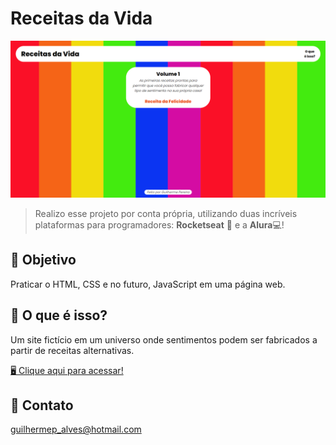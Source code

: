# Receitas da Vida 
![preview](./preview/preview.png)
>Realizo esse projeto por conta própria, utilizando duas incríveis plataformas para programadores: **Rocketseat** 🚀 e a **Alura**💻!

## 🏹 Objetivo 
Praticar o HTML, CSS e no futuro, JavaScript em uma página web.

## 🍿 O que é isso? 
Um site fictício em um universo onde sentimentos podem ser fabricados a partir de receitas alternativas. 

[🖥️ Clique aqui para acessar!]()

## 👤 Contato
guilhermep_alves@hotmail.com
